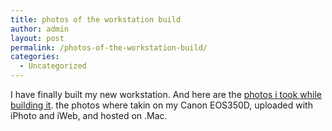 ```yaml
---
title: photos of the workstation build
author: admin
layout: post
permalink: /photos-of-the-workstation-build/
categories:
  - Uncategorized
---
```

I have finally built my new workstation. And here are the [photos i took while building it][1]. the photos where takin on my Canon EOS350D, uploaded with iPhoto and iWeb, and hosted on .Mac.

 [1]: http://web.mac.com/tiernanotoole/iWeb/Site/Post%20to%20flickr.html